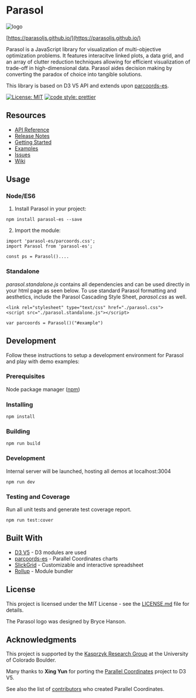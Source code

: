 
# Parasol

![logo](https://github.com/ParasolJS/parasol-es/blob/master/img/parasol_icon-black.png)

[https://parasoljs.github.io/](https://parasoljs.github.io/)

Parasol is a JavaScript library for visualization of multi-objective optimization problems. It features interacitve linked plots, a data grid, and an array of clutter reduction techniques allowing for efficient visualization of trade-off in high-dimensional data. Parasol aides decision making by converting the paradox of choice into tangible solutions.

This library is based on D3 V5 API and extends upon [parcoords-es](https://github.com/BigFatDog/parcoords-es).

  <!-- <a href="https://www.npmjs.com/package/rollup">
    <img src="https://img.shields.io/npm/v/rollup.svg"
         alt="npm version">
  </a> -->
  <!-- <a href="https://travis-ci.org/joshhjacobson/parasol">
    <img src="https://api.travis-ci.org/joshhjacobson/parasol.svg?branch=master?style=flat-square"
         alt="build status">
  </a> -->
  <!-- <a href="https://codecov.io/gh/prettier/prettier">
    <img alt="Codecov Coverage Status" src="https://img.shields.io/codecov/c/github/prettier/prettier.svg?style=flat-square">
  </a> -->
  <!-- <a href="https://david-dm.org/rollup/rollup">
    <img src="https://david-dm.org/rollup/rollup/status.svg"
         alt="dependency status">
  </a> -->
  <!-- <a href="https://packagephobia.now.sh/result?p=rollup">
    <img src="https://packagephobia.now.sh/badge?p=rollup"
         alt="install size">
  </a> -->

  [![License: MIT](https://img.shields.io/badge/License-MIT-brightgreen.svg?style=flat-square)](https://opensource.org/licenses/MIT)
  [![code style: prettier](https://img.shields.io/badge/code_style-prettier-ff69b4.svg?style=flat-square)](https://github.com/prettier/prettier)

## Resources

* [API Reference](https://github.com/ParasolJS/parasol-es/wiki/API-Reference)
* [Release Notes](https://github.com/ParasolJS/parasol-es/releases)
* [Getting Started](https://github.com/ParasolJS/parasol-es/wiki/Tutorial-1:-Getting-started)
* [Examples](https://parasoljs.github.io/)
* [Issues](https://github.com/ParasolJS/parasol-es/issues)
* [Wiki](https://github.com/ParasolJS/parasol-es/wiki)

## Usage
### Node/ES6
1. Install Parasol in your project:
```
npm install parasol-es --save
```

2. Import the module:

```
import 'parasol-es/parcoords.css';
import Parasol from 'parasol-es';

const ps = Parasol()....
```

### Standalone
_parasol.standalone.js_ contains all dependencies and can be used directly in your html page as seen below. To use standard Parasol formatting and aesthetics, include the Parasol Cascading Style Sheet, <i>parasol.css</i> as well.
```
<link rel="stylesheet" type="text/css" href="./parasol.css">
<script src="./parasol.standalone.js"></script>

var parcoords = Parasol()("#example")
```

## Development
Follow these instructions to setup a development environment for Parasol and play with demo examples:

### Prerequisites
Node package manager ([npm](https://www.npmjs.com/get-npm))

### Installing
```
npm install
```

### Building
```
npm run build
```

### Development
Internal server will be launched, hosting all demos at localhost:3004
```
npm run dev
```

### Testing and Coverage
Run all unit tests and generate test coverage report.
```
npm run test:cover
```

## Built With

* [D3 V5](https://d3js.org/) - D3 modules are used
* [parcoords-es](https://github.com/BigFatDog/parcoords-es) - Parallel Coordinates charts
* [SlickGrid](https://github.com/DimitarChristoff/slickgrid-es6) - Customizable and interactive spreadsheet
* [Rollup](https://github.com/rollup/rollup) - Module bundler

## License

This project is licensed under the MIT License - see the [LICENSE.md](LICENSE.md) file for details.

The Parasol logo was designed by Bryce Hanson.

## Acknowledgments

This project is supported by the [Kasprzyk Research Group](https://www.colorado.edu/lab/krg/) at the University of Colorado Boulder.

Many thanks to **Xing Yun** for porting the [Parallel Coordinates](https://github.com/syntagmatic/parallel-coordinates) project to D3 V5.

See also the list of [contributors](https://github.com/syntagmatic/parallel-coordinates/graphs/contributors) who created Parallel Coordinates.
